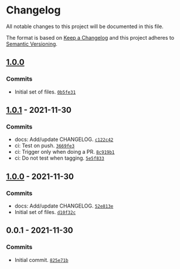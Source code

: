 # Changelog

All notable changes to this project will be documented in this file.

The format is based on [Keep a Changelog](https://keepachangelog.com/en/1.0.0/)
and this project adheres to [Semantic Versioning](https://semver.org/spec/v2.0.0.html).

## [1.0.0](https://github.com/loophp/flake-lock-update-workflow/compare/1.0.1...1.0.0)

### Commits

- Initial set of files. [`0b5fe31`](https://github.com/loophp/flake-lock-update-workflow/commit/0b5fe3135c931aa8879771b114e9fbc15dbe33ad)

## [1.0.1](https://github.com/loophp/flake-lock-update-workflow/compare/1.0.0...1.0.1) - 2021-11-30

### Commits

- docs: Add/update CHANGELOG. [`c122c42`](https://github.com/loophp/flake-lock-update-workflow/commit/c122c42fe6ca6aba39790d565b0ef9f19d955715)
- ci: Test on push. [`3669fe3`](https://github.com/loophp/flake-lock-update-workflow/commit/3669fe32564e412c92af0697af9eb6dc8a575a8e)
- ci: Trigger only when doing a PR. [`8c919b1`](https://github.com/loophp/flake-lock-update-workflow/commit/8c919b17e9a553a92297890ba57095f0a541bc5b)
- ci: Do not test when tagging. [`5e5f833`](https://github.com/loophp/flake-lock-update-workflow/commit/5e5f833a8592631ea5402080dab3e840dac87d0b)

## [1.0.0](https://github.com/loophp/flake-lock-update-workflow/compare/0.0.1...1.0.0) - 2021-11-30

### Commits

- docs: Add/update CHANGELOG. [`52e813e`](https://github.com/loophp/flake-lock-update-workflow/commit/52e813e9690ab95ea86b5d4689ea64691cdc7341)
- Initial set of files. [`d10f32c`](https://github.com/loophp/flake-lock-update-workflow/commit/d10f32ca6b694bd3355ba18ed784166e71bb6b54)

## 0.0.1 - 2021-11-30

### Commits

- Initial commit. [`825e71b`](https://github.com/loophp/flake-lock-update-workflow/commit/825e71bb6b6b42aabd0f8a0b7dd53d071e470850)
